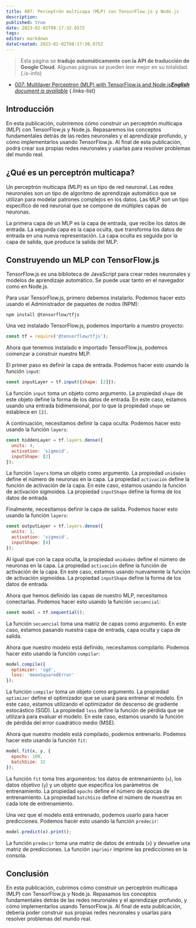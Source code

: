 ```yaml
---
title: 007: Perceptrón multicapa (MLP) con TensorFlow.js y Node.js
description: 
published: true
date: 2023-02-02T08:17:32.657Z
tags: 
editor: markdown
dateCreated: 2023-02-02T08:17:30.975Z
---
```


> Esta página se **tradujo automáticamente con la API de traducción de Google Cloud**.
Algunas páginas se pueden leer mejor en su totalidad.{.is-info}



- [007: Multilayer Perceptron (MLP) with TensorFlow.js and Node.js***English** document is available*](/en/Knowledge-base/TensorFlow-js/Learning/007-multilayer-perceptron-mlp-with-tensorflow-js-and-node-js)
{.links-list}


## Introducción

En esta publicación, cubriremos cómo construir un perceptrón multicapa (MLP) con TensorFlow.js y Node.js. Repasaremos los conceptos fundamentales detrás de las redes neuronales y el aprendizaje profundo, y cómo implementarlos usando TensorFlow.js. Al final de esta publicación, podrá crear sus propias redes neuronales y usarlas para resolver problemas del mundo real.

## ¿Qué es un perceptrón multicapa?

Un perceptrón multicapa (MLP) es un tipo de red neuronal. Las redes neuronales son un tipo de algoritmo de aprendizaje automático que se utilizan para modelar patrones complejos en los datos. Las MLP son un tipo específico de red neuronal que se compone de múltiples capas de neuronas.

La primera capa de un MLP es la capa de entrada, que recibe los datos de entrada. La segunda capa es la capa oculta, que transforma los datos de entrada en una nueva representación. La capa oculta es seguida por la capa de salida, que produce la salida del MLP.

## Construyendo un MLP con TensorFlow.js

TensorFlow.js es una biblioteca de JavaScript para crear redes neuronales y modelos de aprendizaje automático. Se puede usar tanto en el navegador como en Node.js.

Para usar TensorFlow.js, primero debemos instalarlo. Podemos hacer esto usando el Administrador de paquetes de nodos (NPM):

```
npm install @tensorflow/tfjs
```

Una vez instalado TensorFlow.js, podemos importarlo a nuestro proyecto:

```javascript
const tf = require('@tensorflow/tfjs');
```

Ahora que tenemos instalado e importado TensorFlow.js, podemos comenzar a construir nuestro MLP.

El primer paso es definir la capa de entrada. Podemos hacer esto usando la función `input`:

```javascript
const inputLayer = tf.input({shape: [2]});
```

La función `input` toma un objeto como argumento. La propiedad `shape` de este objeto define la forma de los datos de entrada. En este caso, estamos usando una entrada bidimensional, por lo que la propiedad `shape` se establece en `[2]`.

A continuación, necesitamos definir la capa oculta. Podemos hacer esto usando la función `layers`:

```javascript
const hiddenLayer = tf.layers.dense({
  units: 4,
  activation: 'sigmoid',
  inputShape: [2]
});
```

La función `layers` toma un objeto como argumento. La propiedad `unidades` define el número de neuronas en la capa. La propiedad `activación` define la función de activación de la capa. En este caso, estamos usando la función de activación sigmoidea. La propiedad `inputShape` define la forma de los datos de entrada.

Finalmente, necesitamos definir la capa de salida. Podemos hacer esto usando la función `layers`:

```javascript
const outputLayer = tf.layers.dense({
  units: 1,
  activation: 'sigmoid',
  inputShape: [4]
});
```

Al igual que con la capa oculta, la propiedad `unidades` define el número de neuronas en la capa. La propiedad `activación` define la función de activación de la capa. En este caso, estamos usando nuevamente la función de activación sigmoidea. La propiedad `inputShape` define la forma de los datos de entrada.

Ahora que hemos definido las capas de nuestro MLP, necesitamos conectarlas. Podemos hacer esto usando la función `secuencial`:

```javascript
const model = tf.sequential();
```

La función `secuencial` toma una matriz de capas como argumento. En este caso, estamos pasando nuestra capa de entrada, capa oculta y capa de salida.

Ahora que nuestro modelo está definido, necesitamos compilarlo. Podemos hacer esto usando la función `compilar`:

```javascript
model.compile({
  optimizer: 'sgd',
  loss: 'meanSquaredError'
});
```

La función `compilar` toma un objeto como argumento. La propiedad `optimizer` define el optimizador que se usará para entrenar el modelo. En este caso, estamos utilizando el optimizador de descenso de gradiente estocástico (SGD). La propiedad `loss` define la función de pérdida que se utilizará para evaluar el modelo. En este caso, estamos usando la función de pérdida del error cuadrático medio (MSE).

Ahora que nuestro modelo está compilado, podemos entrenarlo. Podemos hacer esto usando la función `fit`:

```javascript
model.fit(x, y, {
  epochs: 100,
  batchSize: 32
});
```

La función `fit` toma tres argumentos: los datos de entrenamiento (`x`), los datos objetivo (`y`) y un objeto que especifica los parámetros de entrenamiento. La propiedad `epochs` define el número de épocas de entrenamiento. La propiedad `batchSize` define el número de muestras en cada lote de entrenamiento.

Una vez que el modelo está entrenado, podemos usarlo para hacer predicciones. Podemos hacer esto usando la función `predecir`:

```javascript
model.predict(x).print();
```

La función `predecir` toma una matriz de datos de entrada (`x`) y devuelve una matriz de predicciones. La función `imprimir` imprime las predicciones en la consola.

## Conclusión

En esta publicación, cubrimos cómo construir un perceptrón multicapa (MLP) con TensorFlow.js y Node.js. Repasamos los conceptos fundamentales detrás de las redes neuronales y el aprendizaje profundo, y cómo implementarlos usando TensorFlow.js. Al final de esta publicación, debería poder construir sus propias redes neuronales y usarlas para resolver problemas del mundo real.